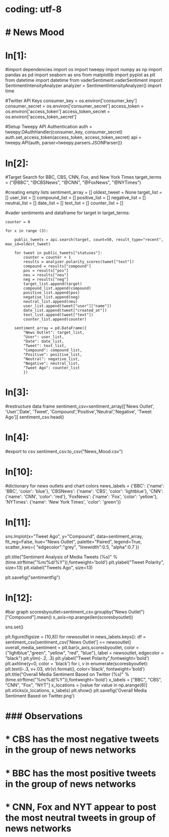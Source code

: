 
# coding: utf-8

# # News Mood

# In[1]:


#import dependencies
import os
import tweepy
import numpy as np
import pandas as pd
import seaborn as sns
from matplotlib import pyplot as plt
from datetime import datetime
from vaderSentiment.vaderSentiment import SentimentIntensityAnalyzer
analyzer = SentimentIntensityAnalyzer()
import time

#Twitter API Keys
consumer_key = os.environ['consumer_key']
consumer_secret = os.environ['consumer_secret']
access_token = os.environ['access_token']
access_token_secret = os.environ['access_token_secret']

#Setup Tweepy API Authentication
auth = tweepy.OAuthHandler(consumer_key, consumer_secret)
auth.set_access_token(access_token, access_token_secret)
api = tweepy.API(auth, parser=tweepy.parsers.JSONParser())


# In[2]:


#Target Search for BBC, CBS, CNN, Fox, and New York Times
target_terms = ("@BBC", "@CBSNews", "@CNN", "@FoxNews", "@NYTimes")

#creating empty lists
sentiment_array = []
oldest_tweet = None
target_list = []
user_list = []
compound_list = []
positive_list = []
negative_list = []
neutral_list = []
date_list = []
text_list = []
counter_list = []

#vader sentiments and dataframe
for target in target_terms:
    
    counter = 0

    for x in range (3):
        
        public_tweets = api.search(target, count=50, result_type="recent", max_id=oldest_tweet)
        
        for tweet in public_tweets["statuses"]:
            counter = counter + 1
            results = analyzer.polarity_scores(tweet["text"])
            compound = results["compound"]
            pos = results["pos"]
            neu = results["neu"]
            neg = results["neg"]
            target_list.append(target)
            compound_list.append(compound)
            positive_list.append(pos)
            negative_list.append(neg)
            neutral_list.append(neu)
            user_list.append(tweet["user"]["name"])
            date_list.append(tweet["created_at"])
            text_list.append(tweet["text"])
            counter_list.append(counter)
                        
        sentiment_array = pd.DataFrame({
            "News Outlet": target_list,
            "User": user_list,
            "Date": date_list,
            "Tweet": text_list,
            "Compound": compound_list,
            "Positive": positive_list,
            "Neutral": negative_list,
            "Negative": neutral_list,
            "Tweet Ago": counter_list
            })


# In[3]:


#restructure data frame
sentiment_csv=sentiment_array[['News Outlet', 'User','Date', 'Tweet', 'Compound','Positive','Neutral','Negative', 'Tweet Ago']]
sentiment_csv.head()


# In[4]:


#export to csv
sentiment_csv.to_csv("News_Mood.csv")


# In[10]:


#dictionary for news outlets and chart colors
news_labels = {'BBC': 
                   {'name': 'BBC', 
                    'color': 'blue'},
               'CBSNews': 
                   {'name': 'CBS', 
                    'color': 'lightblue'},
               'CNN': 
                   {'name': 'CNN', 
                    'color': 'red'}, 
                'FoxNews': 
                   {'name': 'Fox', 
                    'color': 'yellow'},
               'NYTimes': 
                   {'name': 'New York Times', 
                    'color': 'green'}}


# In[11]:


sns.lmplot(x="Tweet Ago", y="Compound", data=sentiment_array, 
           fit_reg=False, hue="News Outlet", palette="Paired",
           legend=True,
           scatter_kws={
               "edgecolor":"grey",
               "linewidth":0.5,
               "alpha":0.7
           })

plt.title("Sentiment Analysis of Media Tweets (%s)" % (time.strftime("%m/%d/%Y")),fontweight='bold')
plt.ylabel("Tweet Polarity", size=13)
plt.xlabel("Tweets Ago", size=13)

plt.savefig("sentimentfig") 


# In[12]:


#bar graph
scoresbyoutlet=sentiment_csv.groupby("News Outlet")["Compound"].mean()
x_axis=np.arange(len(scoresbyoutlet))

sns.set()

plt.figure(figsize = (10,8))
for newsoutlet in news_labels.keys():
    df = sentiment_csv[sentiment_csv['News Outlet'] == newsoutlet]
    overall_media_sentiment = plt.bar(x_axis,scoresbyoutlet, color = {"lightblue","green", "yellow", "red", "blue"}, label = newsoutlet, edgecolor = "black")
plt.ylim(-.2, .3)
plt.ylabel("Tweet Polarity",fontweight='bold')
plt.axhline(y=0, color = 'black')
for i, v in enumerate(scoresbyoutlet):
    plt.text(i-.3, v+.03, str(v).format(), color='black', fontweight='bold')
plt.title("Overall Media Sentiment Based on Twitter (%s)" % (time.strftime("%m/%d/%Y")),fontweight='bold')
x_labels = ["BBC", "CBS", "CNN", "Fox", "NYT"]
x_locations = [value for value in np.arange(6)]
plt.xticks(x_locations, x_labels)
plt.show()
plt.savefig('Overall Media Sentiment Based on Twitter.png')


# ### Observations

# * CBS has the most negative tweets in the group of news networks

# * BBC has the most positive tweets in the group of news networks

# * CNN, Fox and NYT appear to post the most neutral tweets in group of news networks
